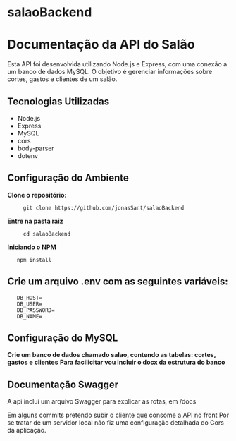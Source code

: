 # salaoBackend

# Documentação da API do Salão

Esta API foi desenvolvida utilizando Node.js e Express, com uma conexão a um banco de dados MySQL. O objetivo é gerenciar informações sobre cortes, gastos e clientes de um salão.

## Tecnologias Utilizadas

- Node.js
- Express
- MySQL
- cors
- body-parser
- dotenv

## Configuração do Ambiente

 **Clone o repositório:**

   
       
         git clone https://github.com/jonasSant/salaoBackend


**Entre na pasta raiz**
        
         cd salaoBackend

**Iniciando o NPM**
         
       npm install


## Crie um arquivo .env com as seguintes variáveis:

    
       DB_HOST=
       DB_USER=
       DB_PASSWORD=
       DB_NAME=

## Configuração do MySQL

 **Crie um banco de dados chamado salao, contendo as tabelas: cortes, gastos e clientes**
**Para facilicitar vou incluir o docx da estrutura do banco** 

## Documentação Swagger
A api inclui um arquivo Swagger para explicar as rotas, em /docs

 Em alguns commits pretendo subir o cliente que consome a API no front
 Por se tratar de um servidor local não fiz uma configuração detalhada do Cors da aplicação.




   
